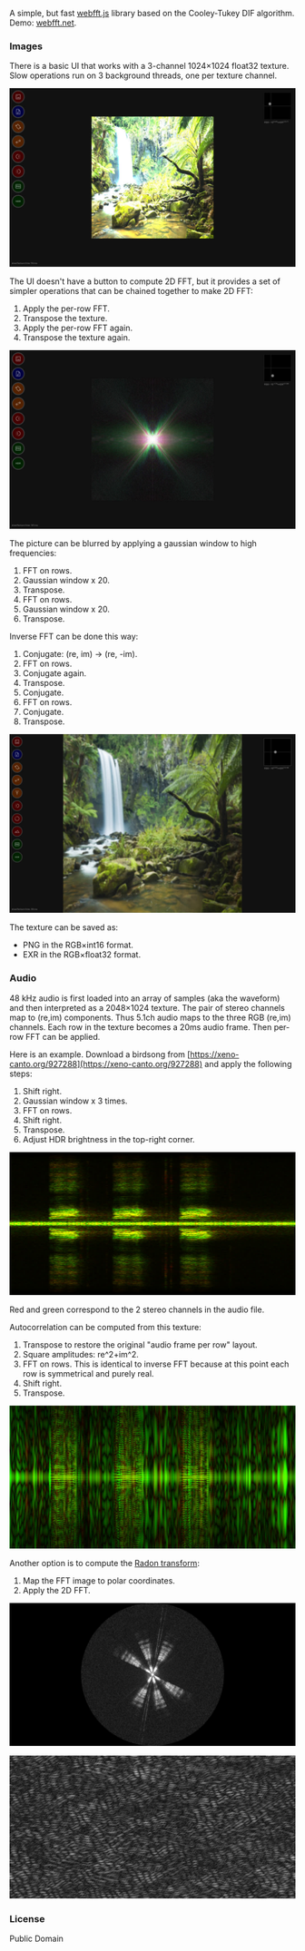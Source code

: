A simple, but fast [webfft.js](lib/webfft.js) library based on the Cooley-Tukey DIF algorithm. Demo: [webfft.net](https://webfft.net).

### Images

There is a basic UI that works with a 3-channel 1024×1024 float32 texture. Slow operations run on 3 background threads, one per texture channel.

![](img/scr/10.jpg)

The UI doesn't have a button to compute 2D FFT, but it provides a set of simpler operations that can be chained together to make 2D FFT:

  1. Apply the per-row FFT.
  2. Transpose the texture.
  3. Apply the per-row FFT again.
  4. Transpose the texture again.

![](img/scr/15.jpg)

The picture can be blurred by applying a gaussian window to high frequencies:

  1. FFT on rows.
  2. Gaussian window x 20.
  3. Transpose.
  4. FFT on rows.
  5. Gaussian window x 20.
  6. Transpose.

Inverse FFT can be done this way:

  1. Conjugate: (re, im) -> (re, -im).
  2. FFT on rows.
  3. Conjugate again.
  4. Transpose.
  5. Conjugate.
  6. FFT on rows.
  7. Conjugate.
  8. Transpose.

![](img/scr/blurry.jpg)

The texture can be saved as:

  - PNG in the RGB×int16 format.
  - EXR in the RGB×float32 format.

### Audio

48 kHz audio is first loaded into an array of samples (aka the waveform) and then interpreted as a 2048×1024 texture. The pair of stereo channels map to (re,im) components. Thus 5.1ch audio maps to the three RGB (re,im) channels. Each row in the texture becomes a 20ms audio frame. Then per-row FFT can be applied.

Here is an example. Download a birdsong from [https://xeno-canto.org/927288](https://xeno-canto.org/927288) and apply the following steps:

  1. Shift right.
  2. Gaussian window x 3 times.
  3. FFT on rows.
  4. Shift right.
  5. Transpose.
  6. Adjust HDR brightness in the top-right corner.

![](img/scr/birdsong.jpg)

Red and green correspond to the 2 stereo channels in the audio file.

Autocorrelation can be computed from this texture:

  1. Transpose to restore the original "audio frame per row" layout.
  2. Square amplitudes: re^2+im^2.
  3. FFT on rows. This is identical to inverse FFT because at this point each row is symmetrical and purely real.
  4. Shift right.
  5. Transpose.

![](img/scr/autocorr.jpg)

Another option is to compute the [Radon transform](https://en.wikipedia.org/wiki/Radon_transform):

  1. Map the FFT image to polar coordinates.
  2. Apply the 2D FFT.

![](/img/scr/radon1.jpg)

![](/img/scr/radon2.jpg)

### License

Public Domain
